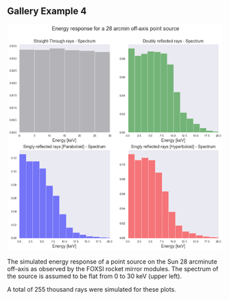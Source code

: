 Gallery Example 4
-----------------

![](gallery_example4.png)

The simulated energy response of a point source on the Sun 28 arcminute off-axis
as observed by the FOXSI rocket mirror modules.
The spectrum of the source is assumed to be flat from 0 to 30 keV (upper left).

A total of 255 thousand rays were simulated for these plots.

